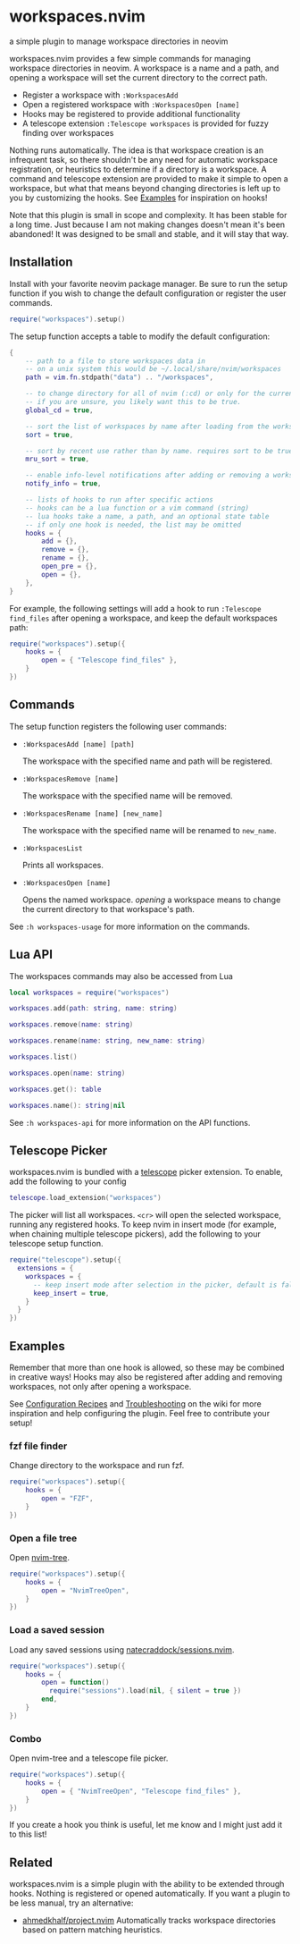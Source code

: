 # workspaces.nvim

a simple plugin to manage workspace directories in neovim

workspaces.nvim provides a few simple commands for managing workspace
directories in neovim. A workspace is a name and a path, and opening a workspace
will set the current directory to the correct path.

* Register a workspace with `:WorkspacesAdd`
* Open a registered workspace with `:WorkspacesOpen [name]`
* Hooks may be registered to provide additional functionality
* A telescope extension `:Telescope workspaces` is provided for fuzzy finding
  over workspaces

Nothing runs automatically. The idea is that workspace creation is an infrequent
task, so there shouldn't be any need for automatic workspace registration, or
heuristics to determine if a directory is a workspace. A command and telescope
extension are provided to make it simple to open a workspace, but what that
means beyond changing directories is left up to you by customizing the hooks.
See [Examples](#examples) for inspiration on hooks!

Note that this plugin is small in scope and complexity. It has been stable for a
long time. Just because I am not making changes doesn't mean it's been
abandoned! It was designed to be small and stable, and it will stay that way.

## Installation

Install with your favorite neovim package manager. Be sure to run the setup
function if you wish to change the default configuration or register the user
commands.

```lua
require("workspaces").setup()
```

The setup function accepts a table to modify the default configuration:

```lua
{
    -- path to a file to store workspaces data in
    -- on a unix system this would be ~/.local/share/nvim/workspaces
    path = vim.fn.stdpath("data") .. "/workspaces",

    -- to change directory for all of nvim (:cd) or only for the current window (:lcd)
    -- if you are unsure, you likely want this to be true.
    global_cd = true,

    -- sort the list of workspaces by name after loading from the workspaces path.
    sort = true,

    -- sort by recent use rather than by name. requires sort to be true
    mru_sort = true,

    -- enable info-level notifications after adding or removing a workspace
    notify_info = true,

    -- lists of hooks to run after specific actions
    -- hooks can be a lua function or a vim command (string)
    -- lua hooks take a name, a path, and an optional state table
    -- if only one hook is needed, the list may be omitted
    hooks = {
        add = {},
        remove = {},
        rename = {},
        open_pre = {},
        open = {},
    },
}
```

For example, the following settings will add a hook to run `:Telescope
find_files` after opening a workspace, and keep the default workspaces path:

```lua
require("workspaces").setup({
    hooks = {
        open = { "Telescope find_files" },
    }
})
```

## Commands

The setup function registers the following user commands:

* `:WorkspacesAdd [name] [path]`

  The workspace with the specified name and path will be registered.

* `:WorkspacesRemove [name]`

  The workspace with the specified name will be removed.

* `:WorkspacesRename [name] [new_name]`

  The workspace with the specified name will be renamed to `new_name`.

* `:WorkspacesList`

  Prints all workspaces.

* `:WorkspacesOpen [name]`

  Opens the named workspace. *opening* a workspace means to change the current
  directory to that workspace's path.

See `:h workspaces-usage` for more information on the commands.

## Lua API

The workspaces commands may also be accessed from Lua

```lua
local workspaces = require("workspaces")

workspaces.add(path: string, name: string)

workspaces.remove(name: string)

workspaces.rename(name: string, new_name: string)

workspaces.list()

workspaces.open(name: string)

workspaces.get(): table

workspaces.name(): string|nil
```

See `:h workspaces-api` for more information on the API functions.

## Telescope Picker

workspaces.nvim is bundled with a
[telescope](https://github.com/nvim-telescope/telescope.nvim) picker extension.
To enable, add the following to your config

```lua
telescope.load_extension("workspaces")
```

The picker will list all workspaces. `<cr>` will open the selected workspace,
running any registered hooks. To keep nvim in insert mode (for example, when
chaining multiple telescope pickers), add the following to your telescope setup
function.

```lua
require("telescope").setup({
  extensions = {
    workspaces = {
      -- keep insert mode after selection in the picker, default is false
      keep_insert = true,
    }
  }
})
```

## Examples

Remember that more than one hook is allowed, so these may be combined in
creative ways! Hooks may also be registered after adding and removing
workspaces, not only after opening a workspace.

See [Configuration
Recipes](https://github.com/natecraddock/workspaces.nvim/wiki/Configuration-Recipes)
and
[Troubleshooting](https://github.com/natecraddock/workspaces.nvim/wiki/Troubleshooting)
on the wiki for more inspiration and help configuring the plugin. Feel free to
contribute your setup!

### fzf file finder

Change directory to the workspace and run fzf.

```lua
require("workspaces").setup({
    hooks = {
        open = "FZF",
    }
})
```

### Open a file tree

Open [nvim-tree](https://github.com/kyazdani42/nvim-tree.lua).

```lua
require("workspaces").setup({
    hooks = {
        open = "NvimTreeOpen",
    }
})
```

### Load a saved session

Load any saved sessions using
[natecraddock/sessions.nvim](https://github.com/natecraddock/sessions.nvim).

```lua
require("workspaces").setup({
    hooks = {
        open = function()
          require("sessions").load(nil, { silent = true })
        end,
    }
})
```

### Combo

Open nvim-tree and a telescope file picker.

```lua
require("workspaces").setup({
    hooks = {
        open = { "NvimTreeOpen", "Telescope find_files" },
    }
})
```

If you create a hook you think is useful, let me know and I might just add it to
this list!

## Related

workspaces.nvim is a simple plugin with the ability to be extended through
hooks. Nothing is registered or opened automatically. If you want a plugin to be
less manual, try an alternative:

* [ahmedkhalf/project.nvim](https://github.com/ahmedkhalf/project.nvim)
  Automatically tracks workspace directories based on pattern matching
  heuristics.
